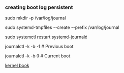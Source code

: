 ### creating boot log persistent
<p>sudo mkdir -p /var/log/journal</p>
<p>sudo systemd-tmpfiles --create --prefix /var/log/journal</p>
<p>sudo systemctl restart systemd-journald</p>

<p>journalctl -k -b -1     # Previous boot</p>
<p>journalctl -k -b 0      # Current boot</p>

[kernel book](https://lwn.net/Kernel/LDD3/)

